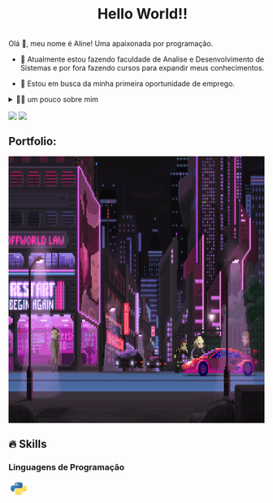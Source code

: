<!--título-->
<div id="user-content-toc">
  <ul align="center">
    <summary><h1 style="display: inline-block">Hello World!!</h1></summary>
</div>
<!-- Presentation -->
<p>
  Olá 👋, meu nome é Aline! Uma apaixonada por programação.

  - 🌱 Atualmente estou fazendo faculdade de Analise e Desenvolvimento de Sistemas e por fora fazendo cursos para expandir meus conhecimentos.

  - 🔭 Estou em busca da minha primeira oportunidade de emprego. 
</p>

<!-- Dropdown -->
<details>
  <summary>👨‍💻 um pouco sobre mim</summary>
  
  - 💬 Tenho 19 anos atualmente moro no Brasil e estou passando por uma transição de carreira e observei que programação seria ideal pois,é uma área que demanda muitas vagas no mercado de trabalho e no momento estou obtendo conhecimento em python.  

  - ⚡ Gosto de ler, seja um bom livro, mangá ou quadrinhos, além de assistir filmes e jogar! Acredito que nossos interesses pessoais contribuem para uma 
  percepção mais apurada das coisas e para a resolução de problemas. \o/

</details>

<!-- GithubStats -->
  <img align="center" width="400em" src="https://github-readme-stats.vercel.app/api?username=AlineBrandaoS&show_icons=true&theme=radical">  <img align="center" width="440em" src="https://github-readme-stats.vercel.app/api/top-langs/?username=AlineBrandaoS&layout=compact&theme=radical">
 

<!-- Portfolio -->
## Portfolio:

<!-- GIF -->
<p align="left">
  <img align="center" height= "526" width="980" src="Q81V.gif" alt="Imagem">
</p>


## 🔥 Skills
<!-- Skills: Programming Languages -->
  <div style="flex-basis: 48%;">
    <h3>Linguagens de Programação</h3>
    <img align="center" alt="Python" height="30" width="40" src="https://raw.githubusercontent.com/devicons/devicon/master/icons/python/python-original.svg">    
  </div>

